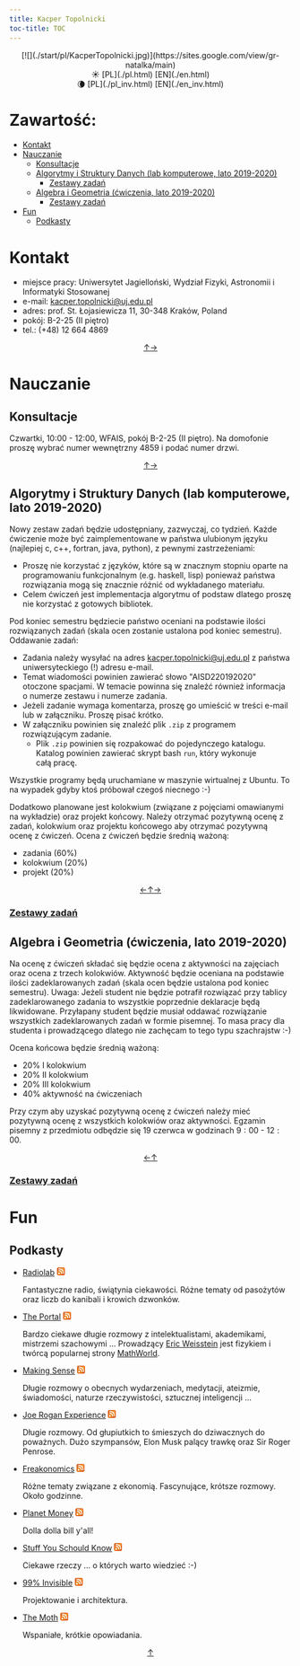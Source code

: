 ```yaml
---
title: Kacper Topolnicki
toc-title: TOC 
---
```


<center>
[![](./start/pl/KacperTopolnicki.jpg)](https://sites.google.com/view/gr-natalka/main)
</center>

<center>
☀️ [PL](./pl.html)  [EN](./en.html) 
</center>
<center>
🌘 [PL](./pl_inv.html)  [EN](./en_inv.html) 
</center>



# Zawartość:

* [Kontakt](#kontakt)
* [Nauczanie](#nauczanie)
	* [Konsultacje](#konsultacje)
	* [Algorytmy i Struktury Danych (lab komputerowe, lato 2019-2020)](#algorytmy-i-struktury-danych-lab-komputerowe-lato-2019-2020)
		* [Zestawy zadań](./0pl_inv.html)
	* [Algebra i Geometria (ćwiczenia, lato 2019-2020)](#algebra-i-geometria-ćwiczenia-lato-2019-2020)
		* [Zestawy zadań](./00pl_inv.html)
* [Fun](#fun)
	* [Podkasty](#podkasty)



# Kontakt

* miejsce pracy: Uniwersytet Jagielloński, Wydział Fizyki, Astronomii i Informatyki Stosowanej
* e-mail: <kacper.topolnicki@uj.edu.pl>
* adres: prof. St. Łojasiewicza 11, 30-348 Kraków, Poland
* pokój: B-2-25 (II piętro)
* tel.: (+48) 12 664 4869  

<div style="text-align: center"><a href = #zawartość title = "zawartość">↑</a><a href = #nauczanie title = "nauczanie">→</a></div>

# Nauczanie



## Konsultacje

Czwartki, 10:00 - 12:00, WFAIS, pokój B-2-25 (II piętro). 
Na domofonie proszę wybrać numer wewnętrzny $4859$ i podać
numer drzwi.

<div style="text-align: center"><a href = #nauczanie title = "nauczanie">↑</a><a href = #algorytmy-i-struktury-danych-lab-komputerowe-lato-2019-2020 title = "algorytmy i struktury danych lab komputerowe lato 2019 2020">→</a></div>

## Algorytmy i Struktury Danych (lab komputerowe, lato 2019-2020)

Nowy zestaw zadań będzie udostępniany, zazwyczaj, co tydzień. Każde 
ćwiczenie może być zaimplementowane w państwa ulubionym języku (najlepiej
c, c++, fortran, java, python), z pewnymi
zastrzeżeniami:

* Proszę nie korzystać z języków, które są w znacznym stopniu oparte
  na programowaniu funkcjonalnym (e.g. haskell, lisp) ponieważ państwa
  rozwiązania mogą się znacznie różnić od wykładanego materiału.
* Celem ćwiczeń jest implementacja algorytmu of podstaw dlatego proszę
  nie korzystać z gotowych bibliotek.

Pod koniec semestru będziecie państwo oceniani na podstawie ilości rozwiązanych
zadań (skala ocen zostanie ustalona pod koniec semestru). Oddawanie zadań:

* Zadania należy wysyłać na adres <kacper.topolnicki@uj.edu.pl> z
  państwa uniwersyteckiego (!) adresu e-mail. 
* Temat wiadomości powinien zawierać słowo "AISD220192020"
  otoczone spacjami. W temacie powinna się znaleźć również informacja 
  o numerze zestawu i numerze zadania.
* Jeżeli zadanie wymaga komentarza, proszę go umieścić w treści e-mail
  lub w załączniku. Proszę pisać krótko.
* W załączniku powinien się znaleźć plik `.zip` z programem rozwiązującym zadanie. 
  * Plik `.zip` powinien się rozpakować do pojedynczego katalogu. Katalog powinien
	  zawierać skrypt bash `run`, który wykonuje całą pracę.

Wszystkie programy będą uruchamiane w maszynie wirtualnej z Ubuntu. 
To na wypadek gdyby ktoś próbował czegoś niecnego :-)

Dodatkowo planowane jest kolokwium (związane z pojęciami omawianymi na wykładzie)
oraz projekt końcowy. Należy otrzymać pozytywną ocenę z zadań, kolokwium oraz projektu
końcowego aby otrzymać pozytywną ocenę z ćwiczeń. Ocena z ćwiczeń będzie średnią ważoną:

* zadania (60%)
* kolokwium (20%)
* projekt (20%)


<div style="text-align: center"><a href = #konsultacje title = "konsultacje">←</a><a href = #nauczanie title = "nauczanie">↑</a><a href = #algebra-i-geometria-ćwiczenia-lato-2019-2020 title = "algebra i geometria ćwiczenia lato 2019 2020">→</a></div>

### [Zestawy zadań](./0pl_inv.html)



## Algebra i Geometria (ćwiczenia, lato 2019-2020)

Na ocenę z ćwiczeń składać się będzie ocena z aktywności na zajęciach
oraz ocena z trzech kolokwiów. Aktywność będzie oceniana na podstawie
ilości zadeklarowanych zadań (skala ocen będzie ustalona pod koniec
semestru). Uwaga: Jeżeli student nie będzie potrafił
rozwiązać przy tablicy zadeklarowanego zadania to wszystkie poprzednie
deklaracje będą likwidowane. Przyłapany student będzie musiał 
oddawać rozwiązanie wszystkich zadeklarowanych zadań w formie pisemnej.
To masa pracy dla studenta i prowadzącego dlatego nie zachęcam to 
tego typu szachrajstw :-)

Ocena końcowa będzie średnią ważoną:

* 20% I kolokwium
* 20% II kolokwium
* 20% III kolokwium
* 40% aktywność na ćwiczeniach

Przy czym aby uzyskać pozytywną ocenę z ćwiczeń należy mieć pozytywną ocenę
z wszystkich kolokwiów oraz aktywności. Egzamin pisemny z przedmiotu odbędzie 
się 19 czerwca w godzinach $9:00$ - $12:00$.

<div style="text-align: center"><a href = #algorytmy-i-struktury-danych-lab-komputerowe-lato-2019-2020 title = "algorytmy i struktury danych lab komputerowe lato 2019 2020">←</a><a href = #nauczanie title = "nauczanie">↑</a></div>

### [Zestawy zadań](./00pl_inv.html)



# Fun



## Podkasty

* [Radiolab](https://www.npr.org/podcasts/452538884/radiolab) [![](./start/pl/020_Fun/010_Podkasty/feed-icon-14x14.png)](http://feeds.feedburner.com/radiolab)

  Fantastyczne radio, świątynia ciekawości. Różne tematy od pasożytów oraz liczb do kanibali i krowich dzwonków.

* [The Portal](https://www.youtube.com/user/nobani88) [![](./start/pl/020_Fun/010_Podkasty/feed-icon-14x14.png)](https://rss.art19.com/the-portal)
  
	Bardzo ciekawe długie rozmowy z intelektualistami, akademikami, mistrzemi szachowymi ... Prowadzący
  [Eric Weisstein](https://en.wikipedia.org/wiki/Eric_W._Weisstein)
	jest fizykiem i twórcą popularnej strony [MathWorld](http://mathworld.wolfram.com/).

* [Making Sense](https://samharris.org/podcast/) [![](./start/pl/020_Fun/010_Podkasty/feed-icon-14x14.png)](http://wakingup.libsyn.com/rss)

  Długie rozmowy o obecnych wydarzeniach, medytacji, ateizmie, świadomości, naturze rzeczywistości, sztucznej inteligencji ...

* [Joe Rogan Experience](https://www.youtube.com/user/PowerfulJRE) [![](./start/pl/020_Fun/010_Podkasty/feed-icon-14x14.png)](http://joeroganexp.joerogan.libsynpro.com/irss)

  Długie rozmowy. Od głupiutkich to śmieszych do dziwacznych do poważnych. Dużo szympansów, Elon Musk palący trawkę oraz Sir Roger Penrose.

* [Freakonomics](http://freakonomics.com/) [![](./start/pl/020_Fun/010_Podkasty/feed-icon-14x14.png)](https://www.omnycontent.com/d/playlist/aaea4e69-af51-495e-afc9-a9760146922b/14a43378-edb2-49be-8511-ab0d000a7030/d1b9612f-bb1b-4b85-9c0c-ab0d004ab37a/podcast.rss)

	Różne tematy związane z ekonomią. Fascynujące, krótsze rozmowy. Około godzinne.

* [Planet Money](https://www.npr.org/sections/money/) [![](./start/pl/020_Fun/010_Podkasty/feed-icon-14x14.png)](https://www.npr.org/rss/podcast.php?id=510289)

	Dolla dolla bill y'all!

* [Stuff You Schould Know](https://www.howstuffworks.com/) [![](./start/pl/020_Fun/010_Podkasty/feed-icon-14x14.png)](https://feeds.megaphone.fm/stuffyoushouldknow)

  Ciekawe rzeczy ... o których warto wiedzieć :-)

* [99% Invisible](http://99percentinvisible.org/) [![](./start/pl/020_Fun/010_Podkasty/feed-icon-14x14.png)](http://invisible99.podbean.com/feed/)

  Projektowanie i architektura.

* [The Moth](https://themoth.org/) [![](./start/pl/020_Fun/010_Podkasty/feed-icon-14x14.png)](http://feeds.themoth.org/themothpodcast)

  Wspaniałe, krótkie opowiadania.

 

<div style="text-align: center"><a href = #fun title = "fun">↑</a></div>
